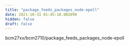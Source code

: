 ```yaml
---
title: "package_feeds_packages_node-epoll"
date: 2021-10-31 01:45:18.802090
hidden: false
draft: false
---
```


bcm27xx/bcm2710/package_feeds_packages_node-epoll

